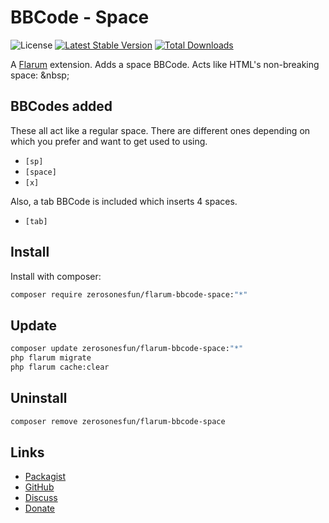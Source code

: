 # BBCode - Space

![License](https://img.shields.io/badge/license-MIT-blue.svg) [![Latest Stable Version](https://img.shields.io/packagist/v/zerosonesfun/flarum-bbcode-space.svg)](https://packagist.org/packages/zerosonesfun/flarum-bbcode-space) [![Total Downloads](https://img.shields.io/packagist/dt/zerosonesfun/flarum-bbcode-space.svg)](https://packagist.org/packages/zerosonesfun/flarum-bbcode-space)

A [Flarum](http://flarum.org) extension. Adds a space BBCode. Acts like HTML&#39;s non-breaking space: &amp;nbsp;

## BBCodes added
These all act like a regular space. There are different ones depending on which you prefer and want to get used to using.
- `[sp]`
- `[space]`
- `[x]`

Also, a tab BBCode is included which inserts 4 spaces.
- `[tab]`

## Install

Install with composer:

```sh
composer require zerosonesfun/flarum-bbcode-space:"*"
```

## Update

```sh
composer update zerosonesfun/flarum-bbcode-space:"*"
php flarum migrate
php flarum cache:clear
```

## Uninstall

```sh
composer remove zerosonesfun/flarum-bbcode-space
```

## Links

- [Packagist](https://packagist.org/packages/zerosonesfun/flarum-bbcode-space)
- [GitHub](https://github.com/zerosonesfun/flarum-bbcode-space)
- [Discuss](https://discuss.flarum.org/d/PUT_DISCUSS_SLUG_HERE)
- [Donate](https://www.wilcosky.com)

